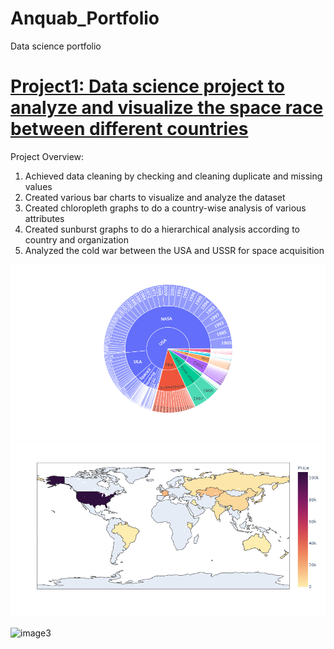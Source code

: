 # Anquab_Portfolio
Data science portfolio


# [Project1: Data science project to analyze and visualize the space race between different countries](https://github.com/anquabkhan/google-collab)
Project Overview:
 1) Achieved data cleaning by checking and cleaning duplicate and missing values
 2) Created various bar charts to visualize and analyze the dataset
 3) Created chloropleth graphs to do a country-wise analysis of various attributes
 4) Created sunburst graphs to do a hierarchical analysis according to country and organization
 5) Analyzed the cold war between the USA and USSR for space acquisition
 

 ![image1](https://github.com/anquabkhan/Anquab_Portfolio/blob/main/newplot%20(1).png) 
 ![image2](images/newplot.png)

  
 ![image3](my/Anqgithub%20(1).png)
